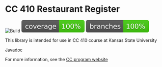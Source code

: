 # CC 410 Restaurant Register

![Build](https://github.com/russfeld/restaurantregister-java/actions/workflows/build-java.yml/badge.svg)
![Coverage](.github/badges/jacoco.svg)
![Branches](.github/badges/branches.svg)


This library is intended for use in CC 410 course at Kansas State University

[Javadoc](https://k-state-computational-core.github.io/restaurantregister-java/)

For more information, see the [CC program website](http://www.cs.ksu.edu/core/)

